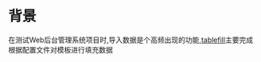 # 背景
在测试Web后台管理系统项目时,导入数据是个高频出现的功能,[tablefill](https://github.com/zy7y/tablefill)主要完成根据配置文件对模板进行填充数据

# 